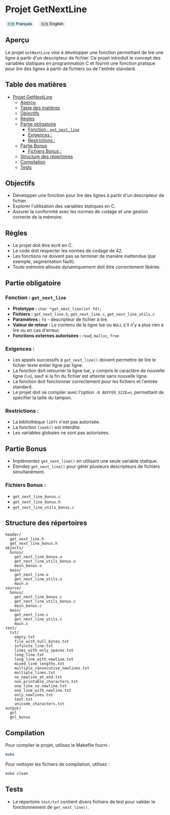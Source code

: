# Projet GetNextLine

<a href="https://github.com/RaphyStoll/Get_next_line/README.md" style="text-decoration:none;">
  <button style="background-color:#e0f7fa; border:none; cursor:pointer;">
    🇫🇷 Français
  </button>
</a>
&nbsp;&nbsp;
<a href="https://github.com/RaphyStoll/Get_next_line/README.eng.md" style="text-decoration:none;">
  <button style="border:none; cursor:pointer;">
    🇬🇧 English
  </button>
</a>

## Aperçu

Le projet `GetNextLine` vise à développer une fonction permettant de lire une ligne à partir d'un
descripteur de fichier. Ce projet introduit le concept des variables statiques en programmation C et
fournit une fonction pratique pour lire des lignes à partir de fichiers ou de l'entrée standard.

## Table des matières

- [Projet GetNextLine](#projet-getnextline)
	- [Aperçu](#aperçu)
	- [Table des matières](#table-des-matières)
	- [Objectifs](#objectifs)
	- [Règles](#règles)
	- [Partie obligatoire](#partie-obligatoire)
		- [Fonction : `get_next_line`](#fonction--get_next_line)
		- [Exigences :](#exigences-)
		- [Restrictions :](#restrictions-)
	- [Partie Bonus](#partie-bonus)
		- [Fichiers Bonus :](#fichiers-bonus-)
	- [Structure des répertoires](#structure-des-répertoires)
	- [Compilation](#compilation)
	- [Tests](#tests)

## Objectifs

- Développer une fonction pour lire des lignes à partir d'un descripteur de fichier.
- Explorer l'utilisation des variables statiques en C.
- Assurer la conformité avec les normes de codage et une gestion correcte de la mémoire.

## Règles

- Le projet doit être écrit en C.
- Le code doit respecter les normes de codage de 42.
- Les fonctions ne doivent pas se terminer de manière inattendue (par exemple, segmentation fault).
- Toute mémoire allouée dynamiquement doit être correctement libérée.

## Partie obligatoire

### Fonction : `get_next_line`

- **Prototype :** `char *get_next_line(int fd);`
- **Fichiers :** `get_next_line.h`, `get_next_line.c`, `get_next_line_utils.c`
- **Paramètres :** `fd` - descripteur de fichier à lire.
- **Valeur de retour :** Le contenu de la ligne lue ou `NULL` s'il n'y a plus rien à lire ou en cas
  d'erreur.
- **Fonctions externes autorisées :** `read`, `malloc`, `free`

### Exigences :

- Les appels successifs à `get_next_line()` doivent permettre de lire le fichier texte entier ligne
  par ligne.
- La fonction doit retourner la ligne lue, y compris le caractère de nouvelle ligne (`\n`), sauf si
  la fin du fichier est atteinte sans nouvelle ligne.
- La fonction doit fonctionner correctement pour les fichiers et l'entrée standard.
- Le projet doit se compiler avec l'option `-D BUFFER_SIZE=n`, permettant de spécifier la taille du
  tampon.

### Restrictions :

- La bibliothèque `libft` n'est pas autorisée.
- La fonction `lseek()` est interdite.
- Les variables globales ne sont pas autorisées.

## Partie Bonus

- Implémentez `get_next_line()` en utilisant une seule variable statique.
- Étendez `get_next_line()` pour gérer plusieurs descripteurs de fichiers simultanément.

### Fichiers Bonus :

- `get_next_line_bonus.c`
- `get_next_line_bonus.h`
- `get_next_line_utils_bonus.c`

## Structure des répertoires

```plaintext
header/
  get_next_line.h
  get_next_line_bonus.h
objects/
  bonus/
    get_next_line_bonus.o
    get_next_line_utils_bonus.o
    main_bonus.o
  main/
    get_next_line.o
    get_next_line_utils.o
    main.o
source/
  bonus/
    get_next_line_bonus.c
    get_next_line_utils_bonus.c
    main_bonus.c
  main/
    get_next_line.c
    get_next_line_utils.c
    main.c
test/
  txt/
    empty.txt
    file_with_null_bytes.txt
    infinite_line.txt
    lines_with_only_spaces.txt
    long_line.txt
    long_line_with_newline.txt
    mixed_line_lengths.txt
    multiple_consecutive_newlines.txt
    multiple_lines.txt
    no_newline_at_end.txt
    non_printable_characters.txt
    one_line_no_newline.txt
    one_line_with_newline.txt
    only_newlines.txt
    text.txt
    unicode_characters.txt
output/
  gnl
  gnl_bonus
```

## Compilation

Pour compiler le projet, utilisez le Makefile fourni :

```sh
make
```

Pour nettoyer les fichiers de compilation, utilisez :

```sh
make clean
```

## Tests

- Le répertoire `test/txt` contient divers fichiers de test pour valider le fonctionnement de
  `get_next_line()`.
